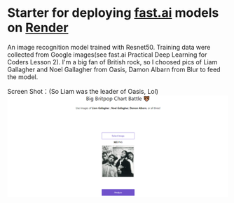 # Starter for deploying [fast.ai](https://www.fast.ai) models on [Render](https://oasis-or-blur.onrender.com/)
An image recognition model trained with Resnet50. Training data were collected from Google images(see fast.ai Practical Deep Learning for Coders Lesson 2). I'm a big fan of British rock, so I choosed pics of Liam Gallagher and Noel Gallagher from Oasis, Damon Albarn from Blur to feed the model.

Screen Shot：(So Liam was the leader of Oasis, Lol)  
![image](http://github.com/tools-only/Oasis-or-Blur/blob/master/screen%20shot.PNG)
